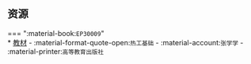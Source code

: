 ## 资源  
=== ":material-book:`EP30009`"  
    * [教材](https://api.mir6.com/api/lanzou?url=https://cqu-openlib.lanzout.com/iGgLM23c0gva&down=true) - :material-format-quote-open:`热工基础` - :material-account:`张学学` - :material-printer:`高等教育出版社`  